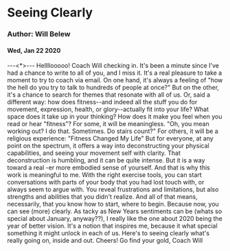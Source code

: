 # Seeing Clearly
### Author: Will Belew
#### Wed, Jan 22 2020
---<*>---
Hellllooooo! Coach Will checking in. It's been a minute since I've had a chance to write to all of you, and I miss it. It's a real pleasure to take a moment to try to coach via email. On one hand, it's always a feeling of "how the hell do you try to talk to hundreds of people at once?" But on the other, it's a chance to search for themes that resonate with all of us. Or, said a different way: how does fitness--and indeed all the stuff you do for movement, expression, health, or glory--actually fit into your life? What space does it take up in your thinking? How does it make you feel when you read or hear "fitness"? For some, it will be meaningless. "Oh, you mean working out? I do that. Sometimes. Do stairs count?" For others, it will be a religious experience: "Fitness Changed My Life"  But for everyone, at any point on the spectrum, it offers a way into deconstructing your physical capabilities, and seeing your movement self with clarity. That deconstruction is humbling, and it can be quite intense. But it is a way toward a  real -er more  embodied  sense of yourself. And that is why this work is meaningful to me.   With the right exercise tools, you can start conversations with parts of your body that you had lost touch with, or always seem to argue with. You reveal frustrations and limitations, but also strengths and abilities that you didn't realize. And all of that means, necessarily, that you know how to start, where to begin. Because now, you can see (more) clearly.  As tacky as New Years sentiments can be (whats so special about January, anyway??), I really like the one about 2020 being the year of better vision. It's a notion that inspires me, because it what special something it might unlock in each of us.  Here's to seeing clearly what's really going on, inside and out. Cheers! Go find your gold,  Coach Will
                        